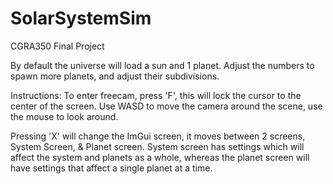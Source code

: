 # SolarSystemSim
CGRA350 Final Project

By default the universe will load a sun and 1 planet. Adjust the numbers to spawn more planets, and adjust their subdivisions.

Instructions:
To enter freecam, press 'F', this will lock the cursor to the center of the screen. Use WASD to move the camera around the scene, use the mouse to look around.

Pressing 'X' will change the ImGui screen, it moves between 2 screens, System Screen, & Planet screen. System screen has settings which will affect the system and planets as a whole, whereas the planet screen will have settings that affect a single planet at a time.

